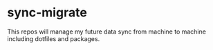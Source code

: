 # sync-migrate
This repos will manage my future data sync from machine to machine including dotfiles and packages.
